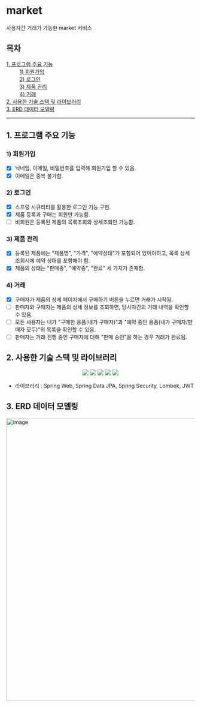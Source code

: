 # market

사용자간 거래가 가능한 market 서비스  

## 목차
[1. 프로그램 주요 기능 ](#1-프로그램-주요-기능)  
&nbsp;&nbsp;&nbsp;&nbsp;&nbsp;&nbsp;&nbsp;&nbsp; [1) 회원가입](#1-회원가입)  
&nbsp;&nbsp;&nbsp;&nbsp;&nbsp;&nbsp;&nbsp;&nbsp; [2) 로그인](#2-로그인)  
&nbsp;&nbsp;&nbsp;&nbsp;&nbsp;&nbsp;&nbsp;&nbsp; [3) 제품 관리](#3-제품-관리)  
&nbsp;&nbsp;&nbsp;&nbsp;&nbsp;&nbsp;&nbsp;&nbsp; [4) 거래](#4-거래)  
[2. 사용한 기술 스택 및 라이브러리 ](#2-사용한-기술-스택-및-라이브러리)  
[3. ERD 데이터 모델링 ](#3-erd-데이터-모델링)  

---

## 1. 프로그램 주요 기능  
### 1) 회원가입  
- [x] 닉네임, 이메일, 비밀번호를 입력해 회원가입 할 수 있음.
- [x] 이메일은 중복 불가함.
### 2) 로그인  
- [x] 스프링 시큐리티를 활용한 로그인 기능 구현.
- [x] 제품 등록과 구매는 회원만 가능함.  
- [ ] 비회원은 등록된 제품의 목록조회와 상세조회만 가능함.  
### 3) 제품 관리  
- [x] 등록된 제품에는 "제품명", "가격", "예약상태"가 포함되어 있어야하고, 목록 상세 조회시에 예약 상태를 포함해야 함.  
- [x] 제품의 상태는 "판매중", "예약중", "완료" 세 가지가 존재함.  
### 4) 거래  
- [x] 구매자가 제품의 상세 페이지에서 구매하기 버튼을 누르면 거래가 시작됨.
- [ ] 판매자와 구매자는 제품의 상세 정보를 조회하면, 당사자간의 거래 내역을 확인할 수 있음.  
- [ ] 모든 사용자는 내가 "구매한 용품(내가 구매자)"과 "예약 중인 용품(내가 구매자/판매자 모두)"의 목록을 확인할 수 있음.
- [ ] 판매자는 거래 진행 중인 구매자에 대해 "판매 승인"을 하는 경우 거래가 완료됨.  
  
## 2. 사용한 기술 스택 및 라이브러리  
<div align=center> 
  <img src="https://img.shields.io/badge/spring-6DB33F?style=for-the-badge&logo=spring&logoColor=white"> 
  <img src="https://img.shields.io/badge/java-007396?style=for-the-badge&logo=java&logoColor=white"> 
  <img src="https://img.shields.io/badge/mysql-4479A1?style=for-the-badge&logo=mysql&logoColor=white"> 
  <img src="https://img.shields.io/badge/github-181717?style=for-the-badge&logo=github&logoColor=white">
  <img src="https://img.shields.io/badge/Postman-FF6C37?style=for-the-badge&logo=Postman&logoColor=white"/>
</div>

  - 라이브러리 : Spring Web, Spring Data JPA, Spring Security, Lombok, JWT
    
## 3. ERD 데이터 모델링  
  <img width="754" alt="image" src="https://github.com/user-attachments/assets/f9334bbe-874c-4651-925c-8d932dc4d0cb">  
